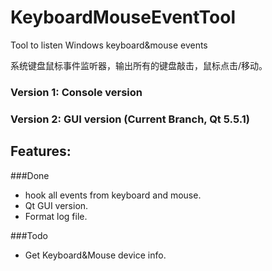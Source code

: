 # KeyboardMouseEventTool
Tool to listen Windows keyboard&amp;mouse events

系统键盘鼠标事件监听器，输出所有的键盘敲击，鼠标点击/移动。




### Version 1: Console version
### Version 2: GUI version  (Current Branch, Qt 5.5.1)

## Features:
###Done

- hook all events from keyboard and mouse.
- Qt GUI version.
- Format log file.

###Todo

- Get Keyboard&Mouse device info.


